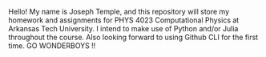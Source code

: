 Hello! My name is Joseph Temple, and this repository will store my homework and assignments for PHYS 4023 Computational Physics at Arkansas Tech University. I intend to make use of Python and/or Julia throughout the course. Also looking forward to using Github CLI for the first time. GO WONDERBOYS !!
